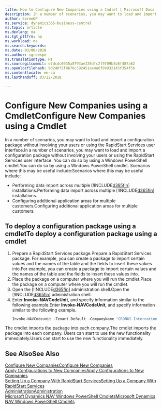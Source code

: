 ```yaml
---
title: How to Configure New Companies using a Cmdlet | Microsoft Docs
description: In a number of scenarios, you may want to load and import a configuration package without involving your users or using the RapidStart Services user interface. You can do so by using a Windows PowerShell cmdlet.
author: SorenGP
ms.service: dynamics365-business-central
ms.topic: article
ms.devlang: na
ms.tgt_pltfrm: na
ms.workload: na
ms.search.keywords: 
ms.date: 03/06/2018
ms.author: sgroespe
ms.translationtype: HT
ms.sourcegitcommit: e7dcdc0935a8793ae226dfc2f9709b5b8f487a62
ms.openlocfilehash: 9d248f2f8676c392451ae4a6f99932145f354f5b
ms.contentlocale: en-ca
ms.lasthandoff: 03/22/2018

---
```

# <a name="configure-new-companies-using-a-cmdlet"></a><span data-ttu-id="4413a-104">Configure New Companies using a Cmdlet</span><span class="sxs-lookup"><span data-stu-id="4413a-104">Configure New Companies using a Cmdlet</span></span>
<span data-ttu-id="4413a-105">In a number of scenarios, you may want to load and import a configuration package without involving your users or using the RapidStart Services user interface.</span><span class="sxs-lookup"><span data-stu-id="4413a-105">In a number of scenarios, you may want to load and import a configuration package without involving your users or using the RapidStart Services user interface.</span></span> <span data-ttu-id="4413a-106">You can do so by using a Windows PowerShell cmdlet.</span><span class="sxs-lookup"><span data-stu-id="4413a-106">You can do so by using a Windows PowerShell cmdlet.</span></span> <span data-ttu-id="4413a-107">Scenarios where this may be useful include:</span><span class="sxs-lookup"><span data-stu-id="4413a-107">Scenarios where this may be useful include:</span></span>  

- <span data-ttu-id="4413a-108">Performing data import across multiple [!INCLUDE[d365fin](includes/d365fin_md.md)] installations.</span><span class="sxs-lookup"><span data-stu-id="4413a-108">Performing data import across multiple [!INCLUDE[d365fin](includes/d365fin_md.md)] installations.</span></span>
- <span data-ttu-id="4413a-109">Configuring additional application areas for multiple customers.</span><span class="sxs-lookup"><span data-stu-id="4413a-109">Configuring additional application areas for multiple customers.</span></span>  

## <a name="to-deploy-a-configuration-package-using-a-cmdlet"></a><span data-ttu-id="4413a-110">To deploy a configuration package using a cmdlet</span><span class="sxs-lookup"><span data-stu-id="4413a-110">To deploy a configuration package using a cmdlet</span></span>  

1. <span data-ttu-id="4413a-111">Prepare a RapidStart Services package.</span><span class="sxs-lookup"><span data-stu-id="4413a-111">Prepare a RapidStart Services package.</span></span> <span data-ttu-id="4413a-112">For example, you can create a package to import certain values and the names of the table and the fields to insert these values into.</span><span class="sxs-lookup"><span data-stu-id="4413a-112">For example, you can create a package to import certain values and the names of the table and the fields to insert these values into.</span></span>  
2. <span data-ttu-id="4413a-113">Place the package on a computer where you will run the cmdlet.</span><span class="sxs-lookup"><span data-stu-id="4413a-113">Place the package on a computer where you will run the cmdlet.</span></span>  
3. <span data-ttu-id="4413a-114">Open the [!INCLUDE[d365fin](includes/d365fin_md.md)] administration shell.</span><span class="sxs-lookup"><span data-stu-id="4413a-114">Open the [!INCLUDE[d365fin](includes/d365fin_md.md)] administration shell.</span></span>  
4. <span data-ttu-id="4413a-115">Enter **Invoke-NAVCodeUnit**, and specify information similar to the following example.</span><span class="sxs-lookup"><span data-stu-id="4413a-115">Enter **Invoke-NAVCodeUnit**, and specify information similar to the following example.</span></span>  
    ```powershell  
    Invoke-NAVCodeunit -Tenant Default -CompanyName "CRONUS International Ltd." -CodeunitId 8620 -MethodName ImportRapidStartPackage -Argument "C:TEMPRS_CONFIG.rapidstart" -ServerInstance DynamicsNAV71  

    ```
<span data-ttu-id="4413a-116">The cmdlet imports the package into each company.</span><span class="sxs-lookup"><span data-stu-id="4413a-116">The cmdlet imports the package into each company.</span></span> <span data-ttu-id="4413a-117">Users can start to use the new functionality immediately.</span><span class="sxs-lookup"><span data-stu-id="4413a-117">Users can start to use the new functionality immediately.</span></span>  

## <a name="see-also"></a><span data-ttu-id="4413a-118">See Also</span><span class="sxs-lookup"><span data-stu-id="4413a-118">See Also</span></span>  
[<span data-ttu-id="4413a-119">Configure New Companies</span><span class="sxs-lookup"><span data-stu-id="4413a-119">Configure New Companies</span></span>](admin-how-to-configure-new-companies.md)  
[<span data-ttu-id="4413a-120">Apply Configurations to New Companies</span><span class="sxs-lookup"><span data-stu-id="4413a-120">Apply Configurations to New Companies</span></span>](admin-apply-configuration-to-new-companies.md)  
[<span data-ttu-id="4413a-121">Setting Up a Company With RapidStart Services</span><span class="sxs-lookup"><span data-stu-id="4413a-121">Setting Up a Company With RapidStart Services</span></span>](admin-set-up-a-company-with-rapidstart.md)  
[<span data-ttu-id="4413a-122">Administration</span><span class="sxs-lookup"><span data-stu-id="4413a-122">Administration</span></span>](admin-setup-and-administration.md)  
[<span data-ttu-id="4413a-123">Microsoft Dynamics NAV Windows PowerShell Cmdlets</span><span class="sxs-lookup"><span data-stu-id="4413a-123">Microsoft Dynamics NAV Windows PowerShell Cmdlets</span></span>](/dynamics-nav/microsoft-dynamics-nav-windows-powershell-cmdlets)

